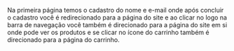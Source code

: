 Na primeira página temos o cadastro do nome e e-mail onde após concluir o cadastro você é redirecionado para a página do site e ao clicar no logo na barra de navegação você também é direcionado para a página do site em si onde pode ver os produtos e se clicar no ícone do carrinho também é direcionado para a página do carrinho.